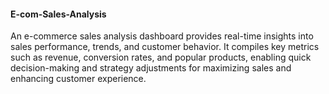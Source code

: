 #### E-com-Sales-Analysis
An e-commerce sales analysis dashboard provides real-time insights into sales performance, trends, and customer behavior. It compiles key metrics such as revenue, conversion rates, and popular products, enabling quick decision-making and strategy adjustments for maximizing sales and enhancing customer experience.
